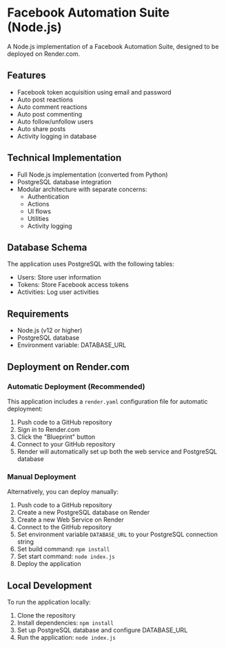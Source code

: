 # Facebook Automation Suite (Node.js)

A Node.js implementation of a Facebook Automation Suite, designed to be deployed on Render.com.

## Features

- Facebook token acquisition using email and password
- Auto post reactions
- Auto comment reactions
- Auto post commenting
- Auto follow/unfollow users
- Auto share posts
- Activity logging in database

## Technical Implementation

- Full Node.js implementation (converted from Python)
- PostgreSQL database integration
- Modular architecture with separate concerns:
  - Authentication
  - Actions
  - UI flows
  - Utilities
  - Activity logging

## Database Schema

The application uses PostgreSQL with the following tables:
- Users: Store user information
- Tokens: Store Facebook access tokens
- Activities: Log user activities

## Requirements

- Node.js (v12 or higher)
- PostgreSQL database
- Environment variable: DATABASE_URL

## Deployment on Render.com

### Automatic Deployment (Recommended)

This application includes a `render.yaml` configuration file for automatic deployment:

1. Push code to a GitHub repository
2. Sign in to Render.com
3. Click the "Blueprint" button
4. Connect to your GitHub repository
5. Render will automatically set up both the web service and PostgreSQL database

### Manual Deployment

Alternatively, you can deploy manually:

1. Push code to a GitHub repository
2. Create a new PostgreSQL database on Render
3. Create a new Web Service on Render
4. Connect to the GitHub repository
5. Set environment variable `DATABASE_URL` to your PostgreSQL connection string
6. Set build command: `npm install`
7. Set start command: `node index.js`
8. Deploy the application

## Local Development

To run the application locally:

1. Clone the repository
2. Install dependencies: `npm install`
3. Set up PostgreSQL database and configure DATABASE_URL
4. Run the application: `node index.js`
